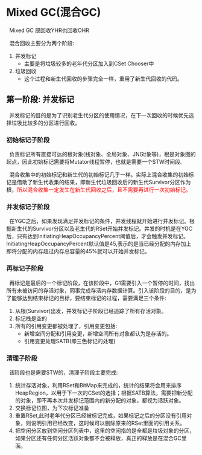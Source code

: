 # Mixed GC(混合GC)
&nbsp;&nbsp;Mixed GC 既回收YHR也回收OHR

&nbsp;&nbsp;混合回收主要分为两个阶段:
1. 并发标记
   - 主要是将垃圾较多的老年代分区加入到CSet Chooser中
2. 垃圾回收
   - 这个过程和新生代回收的步骤完全一样，重用了新生代回收的代码。

## 第一阶段: 并发标记
&nbsp;&nbsp;并发标记的目的是为了识别老生代分区的使用情况，在下一次回收的时候优先选择垃圾比较多的分区进行回收。
### 初始标记子阶段
&nbsp;&nbsp;负责标记所有直接可达的根对象(栈对象、全局对象、JNI对象等)，根是对象图的起点，因此初始标记需要将Mutator线程暂停，也就是需要一个STW时间段.

&nbsp;&nbsp;混合收集中的初始标记和新生代的初始标记几乎一样。实际上混合收集的初始标记是借助了新生代收集的结果，即新生代垃圾回收后的新生代Survivor分区作为根，<font color="red">所以混合收集一定发生在新生代回收之后，且不需要再进行一次初始标记。</font>


### 并发标记子阶段
&nbsp;&nbsp;在YGC之后，如果发现满足并发标记的条件，并发线程就开始进行并发标记。根据新生代的Survivor分区以及老生代的RSet开始并发标记。并发的时机是在YGC后，只有达到InitiatingHeapOccupancyPercent阈值后，才会触发并发标记。InitiatingHeapOccupancyPercent默认值是45,表示的是当已经分配的内存加上即将分配的内存超过内存总容量的45%就可以开始并发标记。

### 再标记子阶段
&nbsp;&nbsp;再标记是最后的一个标记阶段，在该阶段中，G1需要引入一个暂停的时间，找出所有未被访问的存活对象，同事完成存活内存数据计算。引入该阶段的目的，是为了能够达到结束标记的目标，要结束标记的过程，需要满足三个条件:
1. 从根(Survivor)出发，并发标记子阶段已经追踪了所有存活对象。
2. 标记栈是空的
3. 所有的引用变更都被处理了，引用变更包括:
   - 新增空间分配和引用变更，新增空间所有对象都认为是存活的。
   - 引用变更处理SATB(即三色标记的处理)

### 清理子阶段
&nbsp;&nbsp;该阶段也是需要STW的，清理子阶段主要完成:
1. 统计存活对象，利用RSet和BitMap来完成的，统计的结果将会用来排序HeapRegion，以用于下一次的CSet的选择；根据SATB算法，需要把新分配的对象，即不再本次并发标记范围内的新分配的对象，都视为活跃对象。
2. 交换标记位图，为下次标记准备
3. 重置RSet,此时老年代分区已经被标记完成，如果标记之后的分区没有引用对象，则说明引用已经改变，这时候可以删除原来的RSet里面的引用关系。
4. 把空闲分区放到空闲分区列表中，这里的空闲指的是全都是垃圾对象的分区，如果分区还有任何分区活跃对象都不会被释放，真正的释放是在混合GC里面。